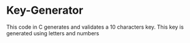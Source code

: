 # Key-Generator
 
This code in C generates and validates a 10 characters key. This key is generated using letters and numbers 